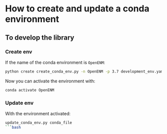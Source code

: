 # How to create and update a conda environment

## To develop the library

### Create env

If the name of the conda environment is `OpenENM`:

```bash
python create create_conda_env.py -n OpenENM -p 3.7 development_env.yaml
```

Now you can activate the environment with:

```bash
conda activate OpenENM
```

### Update env

With the environment activated:

```bash
update_conda_env.py conda_file
```bash

